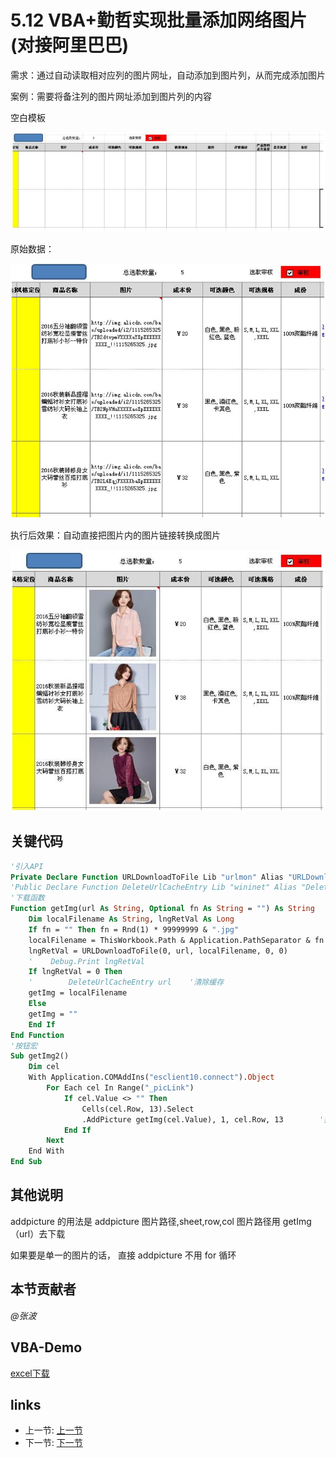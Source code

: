 # 5.12 VBA+勤哲实现批量添加网络图片(对接阿里巴巴)
需求：通过自动读取相对应列的图片网址，自动添加到图片列，从而完成添加图片  

案例：需要将备注列的图片网址添加到图片列的内容 

空白模板

![](/images/5.12.1.jpg) 
 
原始数据： 

![](/images/5.12.2.jpg) 

执行后效果：自动直接把图片内的图片链接转换成图片

![](/images/5.12.3.jpg)  

## 关键代码 
	
```vb
'引入API
Private Declare Function URLDownloadToFile Lib "urlmon" Alias "URLDownloadToFileA" (ByVal pCaller As Long, ByVal szURL As String, ByVal szFileName As String, ByVal dwReserved As Long, ByVal lpfnCB As Long) As Long 
'Public Declare Function DeleteUrlCacheEntry Lib "wininet" Alias "DeleteUrlCacheEntryA" (ByVal lpszUrlName As String) As Long 
'下载函数
Function getImg(url As String, Optional fn As String = "") As String     
	Dim localFilename As String, lngRetVal As Long     
	If fn = "" Then fn = Rnd(1) * 99999999 & ".jpg"     
	localFilename = ThisWorkbook.Path & Application.PathSeparator & fn     
	lngRetVal = URLDownloadToFile(0, url, localFilename, 0, 0) 
	'    Debug.Print lngRetVal     
	If lngRetVal = 0 Then 
	'        DeleteUrlCacheEntry url    '清除缓存         
	getImg = localFilename     
	Else         
	getImg = ""     
	End If 
End Function 
'按钮宏
Sub getImg2() 
    Dim cel     
	With Application.COMAddIns("esclient10.connect").Object         
		For Each cel In Range("_picLink")             
			If cel.Value <> "" Then                 
				Cells(cel.Row, 13).Select                 
				.AddPicture getImg(cel.Value), 1, cel.Row, 13        '插入图片到sheet1,链接行,第13列     
			End If         
		Next     
	End With 
End Sub 
```

## 其他说明
addpicture 的用法是 addpicture 图片路径,sheet,row,col 图片路径用 getImg（url）去下载 
  
如果要是单一的图片的话， 直接 addpicture 不用 for 循环 

## 本节贡献者
*@张波*

## VBA-Demo
[excel下载](/src/5.12.xls)

## links
  * 上一节: [上一节](<05.11.md>)
  * 下一节: [下一节](<05.13.md>)
